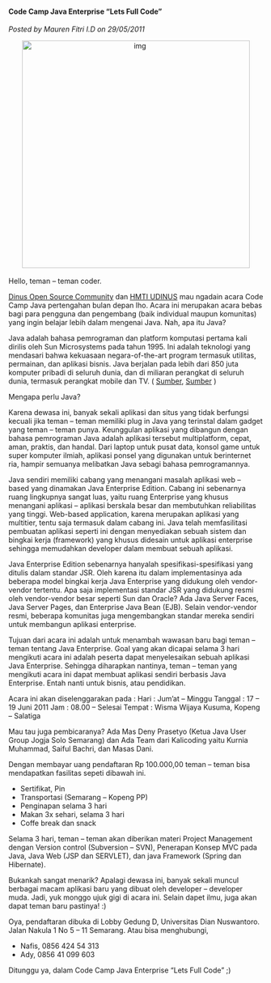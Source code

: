 #### Code Camp Java Enterprise “Lets Full Code”
_Posted by Mauren Fitri I.D on 29/05/2011_

<div align="center">
	<img src="./posts/2011-05-29-code-camp-java/codecampp.jpg" height="450px" alt="img">
</div> 

<br>
Hello, teman – teman coder.

[Dinus Open Source Community](http://doscom.org/) dan [HMTI UDINUS](http://hmti.dinus.ac.id/) mau ngadain acara Code Camp Java pertengahan bulan depan lho. Acara ini merupakan acara bebas bagi para pengguna dan pengembang (baik individual maupun komunitas) yang ingin belajar lebih dalam mengenai Java. Nah, apa itu Java?

Java adalah bahasa pemrograman dan platform komputasi pertama kali dirilis oleh Sun Microsystems pada tahun 1995. Ini adalah teknologi yang mendasari bahwa kekuasaan negara-of-the-art program termasuk utilitas, permainan, dan aplikasi bisnis. Java berjalan pada lebih dari 850 juta komputer pribadi di seluruh dunia, dan di miliaran perangkat di seluruh dunia, termasuk perangkat mobile dan TV. ( [Sumber](http://kambing.ui.ac.id/bebas/v06/Kuliah/SistemOperasi/BUKU/SistemOperasi-4.X-1.pdf), [Sumber](http://id.wikipedia.org/wiki/Java) )

Mengapa perlu Java?

Karena dewasa ini, banyak sekali aplikasi dan situs yang tidak berfungsi kecuali jika teman – teman memiliki plug in Java yang terinstal dalam gadget yang teman – teman punya. Keunggulan aplikasi yang dibangun dengan bahasa pemrograman Java adalah aplikasi tersebut multiplatform, cepat, aman, praktis, dan handal. Dari laptop untuk pusat data, konsol game untuk super komputer ilmiah, aplikasi ponsel yang digunakan untuk berinternet ria, hampir semuanya melibatkan Java sebagi bahasa pemrogramannya.

Java sendiri memiliki cabang yang menangani masalah aplikasi web – based yang dinamakan Java Enterprise Edition. Cabang ini sebenarnya ruang lingkupnya sangat luas, yaitu ruang Enterprise yang khusus menangani aplikasi – aplikasi berskala besar dan membutuhkan reliabilitas yang tinggi. Web-based application, karena merupakan aplikasi yang multitier, tentu saja termasuk dalam cabang ini. Java telah memfasilitasi pembuatan aplikasi seperti ini dengan menyediakan sebuah sistem dan bingkai kerja (framework) yang khusus didesain untuk aplikasi enterprise sehingga memudahkan developer dalam membuat sebuah aplikasi.

Java Enterprise Edition sebenarnya hanyalah spesifikasi-spesifikasi yang ditulis dalam standar JSR. Oleh karena itu dalam implementasinya ada beberapa model bingkai kerja Java Enterprise yang didukung oleh vendor-vendor tertentu. Apa saja implementasi standar JSR yang didukung resmi oleh vendor-vendor besar seperti Sun dan Oracle? Ada Java Server Faces, Java Server Pages, dan Enterprise Java Bean (EJB). Selain vendor-vendor resmi, beberapa komunitas juga mengembangkan standar mereka sendiri untuk membangun aplikasi enterprise.

Tujuan dari acara ini adalah untuk menambah wawasan baru bagi teman – teman tentang Java Enterprise. Goal yang akan dicapai selama 3 hari mengikuti acara ini adalah peserta dapat menyelesaikan sebuah aplikasi Java Enterprise. Sehingga diharapkan nantinya, teman – teman yang mengikuti acara ini dapat membuat aplikasi sendiri berbasis Java Enterprise. Entah nanti untuk bisnis, atau pendidikan.

Acara ini akan diselenggarakan pada :
Hari : Jum’at – Minggu
Tanggal : 17 – 19 Juni 2011
Jam : 08.00 – Selesai
Tempat : Wisma Wijaya Kusuma, Kopeng – Salatiga

Mau tau juga pembicaranya?
Ada Mas Deny Prasetyo (Ketua Java User Group Jogja Solo Semarang) dan Ada Team dari Kalicoding yaitu Kurnia Muhammad, Saiful Bachri, dan Masas Dani.

Dengan membayar uang pendaftaran Rp 100.000,00 teman – teman bisa mendapatkan fasilitas sepeti dibawah ini.

* Sertifikat, Pin
* Transportasi (Semarang – Kopeng PP)
* Penginapan selama 3 hari
* Makan 3x sehari, selama 3 hari
* Coffe break dan snack

Selama 3 hari, teman – teman akan diberikan materi Project Management dengan Version control (Subversion – SVN), Penerapan Konsep MVC pada Java, Java Web (JSP dan SERVLET), dan java Framework (Spring dan Hibernate).

Bukankah sangat menarik? Apalagi dewasa ini, banyak sekali muncul berbagai macam aplikasi baru yang dibuat oleh developer – developer muda. Jadi, yuk monggo ujuk gigi di acara ini. Selain dapet ilmu, juga akan dapat teman baru pastinya! :)

Oya, pendaftaran dibuka di Lobby Gedung D, Universitas Dian Nuswantoro. Jalan Nakula 1 No 5 – 11 Semarang. Atau bisa menghubungi,

* Nafis, 0856 424 54 313
* Ady, 0856 41 099 603

Ditunggu ya, dalam Code Camp Java Enterprise “Lets Full Code” ;)
